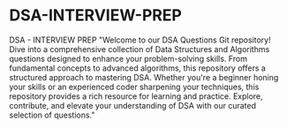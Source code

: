 # DSA-INTERVIEW-PREP
DSA - INTERVIEW PREP
"Welcome to our DSA Questions Git repository! Dive into a comprehensive collection of Data Structures and Algorithms questions designed to enhance your problem-solving skills. From fundamental concepts to advanced algorithms, this repository offers a structured approach to mastering DSA. Whether you're a beginner honing your skills or an experienced coder sharpening your techniques, this repository provides a rich resource for learning and practice. Explore, contribute, and elevate your understanding of DSA with our curated selection of questions."
